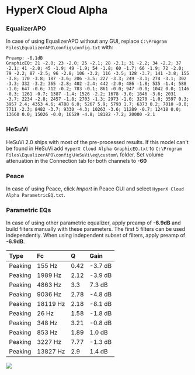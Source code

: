 # HyperX Cloud Alpha

### EqualizerAPO
In case of using EqualizerAPO without any GUI, replace `C:\Program Files\EqualizerAPO\config\config.txt`
with:
```
Preamp: -6.1dB
GraphicEQ: 21 -2.0; 23 -2.0; 25 -2.1; 28 -2.1; 31 -2.2; 34 -2.2; 37 -2.1; 41 -2.0; 45 -1.9; 49 -1.9; 54 -1.8; 60 -1.7; 66 -1.9; 72 -2.0; 79 -2.2; 87 -2.5; 96 -2.8; 106 -3.2; 116 -3.5; 128 -3.7; 141 -3.8; 155 -3.8; 170 -3.8; 187 -3.6; 206 -3.5; 227 -3.3; 249 -3.1; 274 -3.1; 302 -3.3; 332 -3.2; 365 -2.8; 402 -2.4; 442 -2.0; 486 -1.8; 535 -1.4; 588 -1.0; 647 -0.6; 712 -0.2; 783 -0.1; 861 -0.0; 947 -0.0; 1042 0.0; 1146 -0.3; 1261 -0.7; 1387 -1.4; 1526 -2.2; 1678 -3.0; 1846 -3.6; 2031 -3.7; 2234 -2.8; 2457 -1.8; 2703 -1.3; 2973 -1.0; 3270 -1.0; 3597 0.3; 3957 2.4; 4353 4.6; 4788 6.0; 5267 5.9; 5793 1.7; 6373 0.2; 7010 -0.0; 7711 -2.3; 8482 -3.7; 9330 -4.3; 10263 -3.6; 11289 -0.7; 12418 0.0; 13660 0.0; 15026 -0.0; 16529 -4.8; 18182 -7.2; 20000 -2.1
```

### HeSuVi
HeSuVi 2.0 ships with most of the pre-processed results. If this model can't be found in HeSuVi add
`HyperX Cloud Alpha GraphicEQ.txt` to `C:\Program Files\EqualizerAPO\config\HeSuVi\eq\custom\` folder.
Set volume attenuation in the Connection tab for both channels to **-60**

### Peace
In case of using Peace, click *Import* in Peace GUI and select `HyperX Cloud Alpha ParametricEQ.txt`.

### Parametric EQs
In case of using other parametric equalizer, apply preamp of **-6.9dB** and build filters manually
with these parameters. The first 5 filters can be used independently.
When using independent subset of filters, apply preamp of **-6.9dB**.

| Type    | Fc       |    Q | Gain    |
|:--------|:---------|:-----|:--------|
| Peaking | 155 Hz   | 0.42 | -3.7 dB |
| Peaking | 1989 Hz  | 2.12 | -3.9 dB |
| Peaking | 4863 Hz  | 3.3  | 7.3 dB  |
| Peaking | 9036 Hz  | 2.78 | -4.8 dB |
| Peaking | 18119 Hz | 2.18 | -8.1 dB |
| Peaking | 26 Hz    | 1.58 | -1.8 dB |
| Peaking | 348 Hz   | 3.21 | -0.8 dB |
| Peaking | 853 Hz   | 1.89 | 1.0 dB  |
| Peaking | 3227 Hz  | 7.77 | -1.3 dB |
| Peaking | 13827 Hz | 2.9  | 1.4 dB  |

![](https://raw.githubusercontent.com/jaakkopasanen/AutoEq/master/results/rtings/avg/HyperX%20Cloud%20Alpha/HyperX%20Cloud%20Alpha.png)